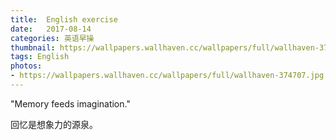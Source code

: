```yaml
---
title:  English exercise
date:   2017-08-14
categories: 英语早操
thumbnail: https://wallpapers.wallhaven.cc/wallpapers/full/wallhaven-374707.jpg
tags: English
photos:
- https://wallpapers.wallhaven.cc/wallpapers/full/wallhaven-374707.jpg
---
```


"Memory feeds imagination."
<p>回忆是想象力的源泉。</p>
